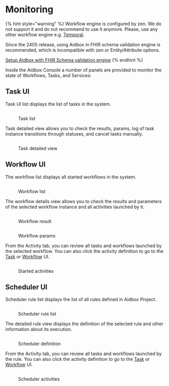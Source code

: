 # Monitoring

{% hint style="warning" %}
Workflow engine is configured by zen. We do not support it and do not recommend to use it anymore. Please, use any other workflow engine e.g. [Temporal](https://temporal.io/).

Since the 2405 release, using Aidbox in FHIR schema validation engine is recommended, which is incompatible with zen or Entity/Attribute options.

[Setup Aidbox with FHIR Schema validation engine](broken-reference)
{% endhint %}

Inside the Aidbox Console a number of panels are provided to monitor the state of Workflows, Tasks, and Services:

## Task UI

Task UI list displays the list of tasks in the system.

<div data-full-width="true"><figure><img src="../../../../../.gitbook/assets/0cdc9217-a4fe-46ce-acde-bb4e7151803c.png" alt=""><figcaption><p>Task list</p></figcaption></figure></div>

Task detailed view allows you to check the results, params, log of task instance transitions through statuses, and cancel tasks manually.

<div data-full-width="true"><figure><img src="../../../../../.gitbook/assets/229666e5-9114-4bb2-90ec-fe8f2890e48d.png" alt=""><figcaption><p>Task detailed view</p></figcaption></figure></div>

## Workflow UI

The workflow list displays all started workflows in the system.

<div data-full-width="true"><figure><img src="../../../../../.gitbook/assets/e830137a-d778-4c26-9a67-4ca08d66002e.png" alt=""><figcaption><p>Workflow list</p></figcaption></figure></div>

The workflow details view allows you to check the results and parameters of the selected workflow instance and all activities launched by it.

<div data-full-width="true"><figure><img src="../../../../../.gitbook/assets/76040283-821c-4bca-ad9d-5fa3e1d3f826.png" alt=""><figcaption><p>Workflow result</p></figcaption></figure></div>

<div data-full-width="true"><figure><img src="../../../../../.gitbook/assets/6b96e391-a3ca-49b2-98a6-d0ba82ed94ef.png" alt=""><figcaption><p>Workflow params</p></figcaption></figure></div>

From the Activity tab, you can review all tasks and workflows launched by the selected workflow. You can also click the activity definition to go to the [Task](monitoring.md#task-ui) or [Workflow](monitoring.md#workflow-ui) UI.

<div data-full-width="true"><figure><img src="../../../../../.gitbook/assets/0d6743df-3cbc-470e-8284-893ade68d77a.png" alt=""><figcaption><p>Started activities</p></figcaption></figure></div>

## Scheduler UI

Scheduler rule list displays the list of all rules defined in Aidbox Project.

<div data-full-width="true"><figure><img src="../../../../../.gitbook/assets/af3b2b10-893f-4c31-943a-06a5eeb1a8bc.png" alt=""><figcaption><p>Scheduler rule list</p></figcaption></figure></div>

The detailed rule view displays the definition of the selected rule and other information about its execution.

<div data-full-width="true"><figure><img src="../../../../../.gitbook/assets/f6380fb8-cd66-4de8-8ea9-6a123e1eeaa6.png" alt=""><figcaption><p>Scheduler definition</p></figcaption></figure></div>

From the Activity tab, you can review all tasks and workflows launched by the rule. You can also click the activity definition to go to the [Task](monitoring.md#task-ui) or [Workflow](monitoring.md#workflow-ui) UI.

<div data-full-width="true"><figure><img src="../../../../../.gitbook/assets/7ee65051-102f-43cb-b73c-11ca4561da14.png" alt=""><figcaption><p>Scheduler activities</p></figcaption></figure></div>

